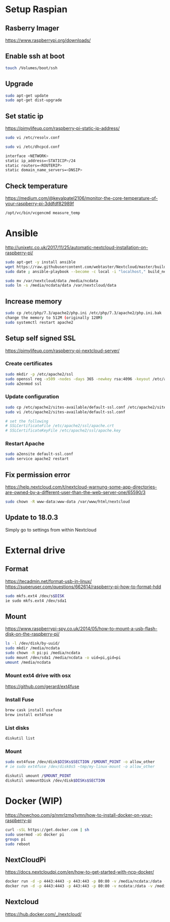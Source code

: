 # Setup Raspian
## Rasberry Imager
https://www.raspberrypi.org/downloads/

## Enable ssh at boot
```bash
touch /Volumes/boot/ssh
```

## Upgrade
```bash
sudo apt-get update
sudo apt-get dist-upgrade
```

## Set static ip
https://pimylifeup.com/raspberry-pi-static-ip-address/

```bash
sudo vi /etc/resolv.conf
```

```bash
sudo vi /etc/dhcpcd.conf

interface <NETWORK>
static ip_address=<STATICIP>/24
static routers=<ROUTERIP>
static domain_name_servers=<DNSIP>
```

## Check temperature
https://medium.com/@kevalpatel2106/monitor-the-core-temperature-of-your-raspberry-pi-3ddfdf82989f

```bash
/opt/vc/bin/vcgencmd measure_temp
```

# Ansible
http://unixetc.co.uk/2017/11/25/automatic-nextcloud-installation-on-raspberry-pi/

```bash
sudo apt-get -y install ansible
wget https://raw.githubusercontent.com/webtaster/Nextcloud/master/build_nextcloud.yml
sudo date ; ansible-playbook --become -c local -i "localhost," build_nextcloud.yml
```

```bash
sudo mv /var/nextcloud/data /media/ncdata
sudo ln -s /media/ncdata/data /var/nextcloud/data
```

## Increase memory
```bash
sudo cp /etc/php/7.3/apache2/php.ini /etc/php/7.3/apache2/php.ini.bak
change the memory to 512M (originally 128M)
sudo systemctl restart apache2
```

## Setup self signed SSL
https://pimylifeup.com/raspberry-pi-nextcloud-server/

### Create certificates
```bash
sudo mkdir -p /etc/apache2/ssl
sudo openssl req -x509 -nodes -days 365 -newkey rsa:4096 -keyout /etc/apache2/ssl/apache.key -out /etc/apache2/ssl/apache.crt
sudo a2enmod ssl
```

### Update configuration
```bash
sudo cp /etc/apache2/sites-available/default-ssl.conf /etc/apache2/sites-available/default-ssl.conf.bak
sudo vi /etc/apache2/sites-available/default-ssl.conf

# set the following
# SSLCertificateFile /etc/apache2/ssl/apache.crt
# SSLCertificateKeyFile /etc/apache2/ssl/apache.key
```

### Restart Apache
```bash
sudo a2ensite default-ssl.conf
sudo service apache2 restart
```

## Fix permission error
https://help.nextcloud.com/t/nextcloud-warnung-some-app-directories-are-owned-by-a-different-user-than-the-web-server-one/65590/3

```bash
sudo chown -R www-data:www-data /var/www/html/nextcloud
```

## Update to 18.0.3
Simply go to settings from within Nextcloud

# External drive
## Format
https://tecadmin.net/format-usb-in-linux/
https://superuser.com/questions/662614/raspberry-pi-how-to-format-hdd

```bash
sudo mkfs.ext4 /dev/s$DISK
ie sudo mkfs.ext4 /dev/sda1
```

## Mount
https://www.raspberrypi-spy.co.uk/2014/05/how-to-mount-a-usb-flash-disk-on-the-raspberry-pi/

```bash
ls -l /dev/disk/by-uuid/
sudo mkdir /media/ncdata
sudo chown -R pi:pi /media/ncdata
sudo mount /dev/sda1 /media/ncdata -o uid=pi,gid=pi
umount /media/ncdata
```

### Mount ext4 drive with osx
https://github.com/gerard/ext4fuse

### Install Fuse
```bash
brew cask install osxfuse
brew install ext4fuse
```

### List disks
```bash
diskutil list
```

### Mount
```bash
sudo ext4fuse /dev/disk$DISKs$SECTION /$MOUNT_POINT -o allow_other
# ie sudo ext4fuse /dev/disk0s5 ~tmp/my-linux-mount -o allow_other

diskutil umount /$MOUNT_POINT
diskutil unmountDisk /dev/disk$DISKs$SECTION
```

# Docker (WIP)
https://howchoo.com/g/nmrlzmq1ymn/how-to-install-docker-on-your-raspberry-pi

```bash
curl -sSL https://get.docker.com | sh
sudo usermod -aG docker pi
groups pi
sudo reboot
```

## NextCloudPi
https://docs.nextcloudpi.com/en/how-to-get-started-with-ncp-docker/

```bash
docker run -d -p 4443:4443 -p 443:443 -p 80:80 -v /media/ncdata:/data --name nextcloudpi ownyourbits/nextcloudpi-armhf 
docker run -d -p 4443:4443 -p 443:443 -p 80:80 -v ncdata:/data -v /media/ncdata:/data/app/data  --name nextcloudpi ownyourbits/nextcloudpi-armhf 
```

## Nextcloud
https://hub.docker.com/_/nextcloud/